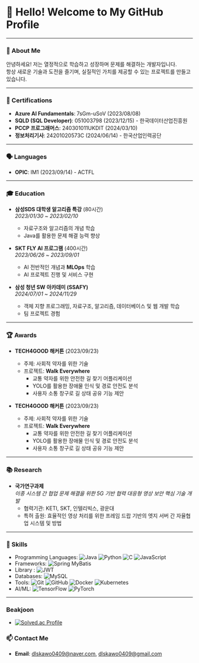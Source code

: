 # 👋 Hello! Welcome to My GitHub Profile

---

### 🚀 About Me
안녕하세요! 저는 열정적으로 학습하고 성장하며 문제를 해결하는 개발자입니다.  
항상 새로운 기술과 도전을 즐기며, 실질적인 가치를 제공할 수 있는 프로젝트를 만들고 있습니다.

---

### 📜 Certifications
- **Azure AI Fundamentals**: 7sGm-uSoV (2023/08/08)
- **SQLD (SQL Developer)**: 051003798 (2023/12/15) - 한국데이터산업진흥원
- **PCCP 프로그래머스**: 240301011UKDIT (2024/03/10)
- **정보처리기사**: 24201020573C (2024/06/14) - 한국산업인력공단

---

### 🗣️ Languages
- **OPIC**: IM1 (2023/09/14) - ACTFL

---

### 🎓 Education
- **삼성SDS 대학생 알고리즘 특강** (80시간)  
  *2023/01/30 ~ 2023/02/10*  
  - 자료구조와 알고리즘의 개념 학습  
  - Java를 활용한 문제 해결 능력 향상

- **SKT FLY AI 프로그램** (400시간)  
  *2023/06/26 ~ 2023/09/01*  
  - AI 전반적인 개념과 **MLOps** 학습  
  - AI 프로젝트 진행 및 서비스 구현

- **삼성 청년 SW 아카데미 (SSAFY)**  
  *2024/07/01 ~ 2024/11/29*  
  - 객체 지향 프로그래밍, 자료구조, 알고리즘, 데이터베이스 및 웹 개발 학습  
  - 팀 프로젝트 경험

---

### 🏆 Awards
- **TECH4GOOD 해커톤** (2023/09/23)  
  - 주제: 사회적 약자를 위한 기술  
  - 프로젝트: **Walk Everywhere**  
    - 교통 약자를 위한 안전한 길 찾기 어플리케이션  
    - YOLO를 활용한 장애물 인식 및 경로 안전도 분석  
    - 사용자 소통 창구로 길 상태 공유 기능 제안
   
- **TECH4GOOD 해커톤** (2023/09/23)  
  - 주제: 사회적 약자를 위한 기술  
  - 프로젝트: **Walk Everywhere**  
    - 교통 약자를 위한 안전한 길 찾기 어플리케이션  
    - YOLO를 활용한 장애물 인식 및 경로 안전도 분석  
    - 사용자 소통 창구로 길 상태 공유 기능 제안

---

### 📚 Research
- **국가연구과제**  
  *이종 시스템 간 협업 문제 해결을 위한 5G 기반 협력 대응형 영상 보안 핵심 기술 개발*  
  - 협력기관: KETI, SKT, 인텔리빅스, 광운대  
  - 특허 출원: 효율적인 영상 처리를 위한 프레임 드랍 기반의 엣지 서버 간 자율협업 시스템 및 방법

---

### 🌟 Skills
- Programming Languages: ![Java](https://img.shields.io/badge/java-%23ED8B00.svg?style=for-the-badge&logo=openjdk&logoColor=white) ![Python](https://img.shields.io/badge/python-3670A0?style=for-the-badge&logo=python&logoColor=ffdd54) ![C](https://img.shields.io/badge/c-%2300599C.svg?style=for-the-badge&logo=c&logoColor=white) ![JavaScript](https://img.shields.io/badge/javascript-%23323330.svg?style=for-the-badge&logo=javascript&logoColor=%23F7DF1E) 
- Frameworks: ![Spring](https://img.shields.io/badge/spring-%236DB33F.svg?style=for-the-badge&logo=spring&logoColor=white)  MyBatis
- Library : ![JWT](https://img.shields.io/badge/JWT-black?style=for-the-badge&logo=JSON%20web%20tokens) 
- Databases: ![MySQL](https://img.shields.io/badge/mysql-4479A1.svg?style=for-the-badge&logo=mysql&logoColor=white)
- Tools: ![Git](https://img.shields.io/badge/git-%23F05033.svg?style=for-the-badge&logo=git&logoColor=white) ![GitHub](https://img.shields.io/badge/github-%23121011.svg?style=for-the-badge&logo=github&logoColor=white) ![Docker](https://img.shields.io/badge/docker-%230db7ed.svg?style=for-the-badge&logo=docker&logoColor=white) ![Kubernetes](https://img.shields.io/badge/kubernetes-%23326ce5.svg?style=for-the-badge&logo=kubernetes&logoColor=white)
- AI/ML: ![TensorFlow](https://img.shields.io/badge/TensorFlow-%23FF6F00.svg?style=for-the-badge&logo=TensorFlow&logoColor=white) ![PyTorch](https://img.shields.io/badge/PyTorch-%23EE4C2C.svg?style=for-the-badge&logo=PyTorch&logoColor=white)

---

### Beakjoon
- [![Solved.ac Profile](http://mazassumnida.wtf/api/v2/generate_badge?boj=dlskawo0409)](https://solved.ac/dlskawo0409/)



### 📫 Contact Me
- **Email**: dlskawo0409@naver.com, dlskawo0409@gmail.com

  
